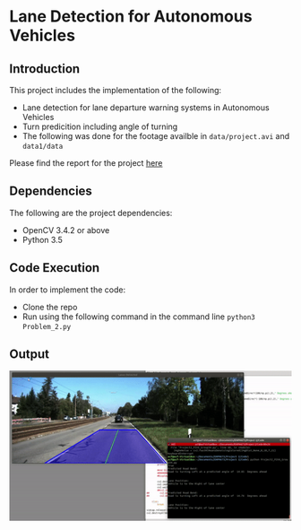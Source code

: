 # Lane Detection for Autonomous Vehicles

## Introduction

This project includes the implementation of the following:
- Lane detection for lane departure warning systems in Autonomous Vehicles
- Turn predicition including angle of turning 
- The following was done for the footage availble in ``data/project.avi`` and ``data1/data``

Please find the report for the project [here](https://github.com/kmushty/Lane_Detection/blob/main/Report_Project_2.pdf)


## Dependencies

The following are the project dependencies:
- OpenCV 3.4.2 or above
- Python 3.5

## Code Execution

In order to implement the code:
- Clone the repo
- Run using the following command in the command line ``python3 Problem_2.py``



## Output 

![Lande Detection gif](lane_detect.gif)

